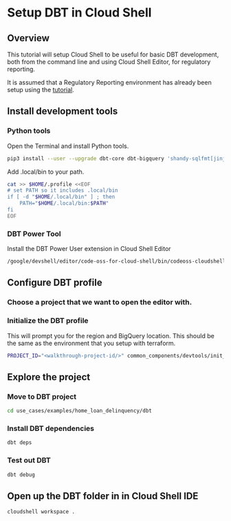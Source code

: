 # Setup DBT in Cloud Shell

## Overview

This tutorial will setup Cloud Shell to be useful for basic DBT
development, both from the command line and using Cloud Shell Editor,
for regulatory reporting.

It is assumed that a Regulatory Reporting environment has already been setup
using the [tutorial](https://github.com/GoogleCloudPlatform/reg-reporting-blueprint/blob/main/docs/TUTORIAL.md).

## Install development tools

### Python tools

Open the Terminal and install Python tools.

```sh
pip3 install --user --upgrade dbt-core dbt-bigquery 'shandy-sqlfmt[jinjafmt]'
```

Add .local/bin to your path.

```sh
cat >> $HOME/.profile <<EOF
# set PATH so it includes .local/bin
if [ -d "$HOME/.local/bin" ] ; then
    PATH="$HOME/.local/bin:$PATH"
fi
EOF
```

### DBT Power Tool

Install the DBT Power User extension in Cloud Shell Editor

```sh
/google/devshell/editor/code-oss-for-cloud-shell/bin/codeoss-cloudshell --install-extension innoverio.vscode-dbt-power-user
```

## Configure DBT profile

### Choose a project that we want to open the editor with.

<walkthrough-project-setup></walkthrough-project-setup>

### Initialize the DBT profile

This will prompt you for the region and BigQuery location. This should be the same
as the environment that you setup with terraform.

```sh
PROJECT_ID="<walkthrough-project-id/>" common_components/devtools/init_dbt_profiles.sh
```

## Explore the project

### Move to DBT project

```sh
cd use_cases/examples/home_loan_delinquency/dbt
```

### Install DBT dependencies

```sh
dbt deps
```

### Test out DBT

```sh
dbt debug
```

## Open up the DBT folder in in Cloud Shell IDE

```sh
cloudshell workspace .
```
